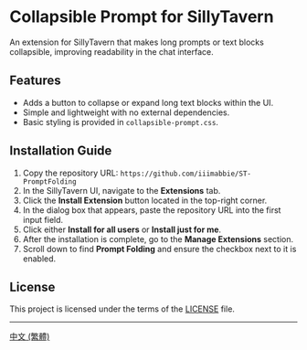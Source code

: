 # Collapsible Prompt for SillyTavern

An extension for SillyTavern that makes long prompts or text blocks collapsible, improving readability in the chat interface.

## Features

*   Adds a button to collapse or expand long text blocks within the UI.
*   Simple and lightweight with no external dependencies.
*   Basic styling is provided in `collapsible-prompt.css`.

## Installation Guide

1.  Copy the repository URL: `https://github.com/iiimabbie/ST-PromptFolding`
2.  In the SillyTavern UI, navigate to the **Extensions** tab.
3.  Click the **Install Extension** button located in the top-right corner.
4.  In the dialog box that appears, paste the repository URL into the first input field.
5.  Click either **Install for all users** or **Install just for me**.
6.  After the installation is complete, go to the **Manage Extensions** section.
7.  Scroll down to find **Prompt Folding** and ensure the checkbox next to it is enabled.

## License

This project is licensed under the terms of the [LICENSE](LICENSE) file.

---

[中文 (繁體)](README.zh-TW.md)
